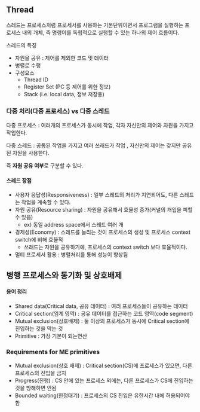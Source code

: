 ## Thread
스레드는 프로세스처럼 프로세서를 사용하는 기본단위이면서 프로그램을 실행하는 프로세스 내의 개체, 즉 명령어를 독립적으로 실행할 수 있는 하나의 제어 흐름이다.

스레드의 특징
* 자원을 공유 : 제어를 제외한 코드 및 데이터
* 병렬로 수행
* 구성요소
  * Thread ID
  * Register Set (PC 등 제어를 위한 정보)
  * Stack (i.e. local data, 정보 저장용)
  

### 다중 처리(다중 프로세스) vs 다중 스레드
다중 프로세스 : 여러개의 프로세스가 동시에 작업, 각자 자신만의 제어와 자원을 가지고 작업한다.

다중 스레드 : 공통된 작업을 가지고 여러 쓰래드가 작업 , 자신만의 제어는 갖지만 공유된 자원을 사용한다.

즉 **자원 공유 여부**로 구분할 수 있다.

#### 스레드 장점
* 사용자 응답성(Responsiveness) : 일부 스레드의 처리가 지연되어도, 다른 스레드는 작업을 계속할 수 있다.
* 자원 공유(Resource sharing) : 자원을 공유해서 효율성 증가(커널의 개입을 피할 수 있음)
  * ex) 동일 address space에서 스레드 여러 개
* 경제성(Economy) : 스레드를 늘리는 것이 프로세스의 생성 및 프로세스 context switch에 비해 효율적
  * 쓰래드는 자원을 공유하기에, 프로세스의 context switch 보다 효율적이다.
* 멀티 프로세서 활용 : 병렬처리를 통해 성능이 향상됨

## 병행 프로세스와 동기화 및 상호배제

#### 용어 정리 
* Shared data(Critical data, 공유 데이터) : 여러 프로세스들이 공유하는 데이터
* Critical section(임계 영역) : 공유 데이터를 접근하는 코드 영역(code segment)
* Mutual exclusion(상호배제) : 둘 이상의 프로세스가 동시에 Critical section에 진입하는 것을 막는 것
* Primitive : 가장 기본이 되는연산

### Requirements for ME primitives
* Mutual exclusion(상호 배제) : Critical section(CS)에 프로세스가 있으면, 다른 프로세스의 진입을 금지
* Progress(진행) : CS 안에 있는 프로세스 외에는, 다른 프로세스가 CS에 진입하는 것을 방해하면 안됨
* Bounded waiting(한정대기) : 프로세스의 CS 진입은 유한시간 내에 허용되어야 함
